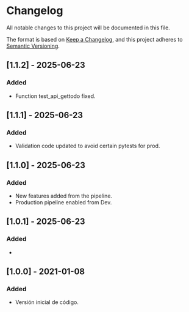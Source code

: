 # Changelog
All notable changes to this project will be documented in this file.

The format is based on [Keep a Changelog](https://keepachangelog.com/en/1.0.0/),
and this project adheres to [Semantic Versioning](https://semver.org/spec/v2.0.0.html).

## [1.1.2] - 2025-06-23
### Added
- Function test_api_gettodo fixed.

## [1.1.1] - 2025-06-23
### Added
- Validation code updated to avoid certain pytests for prod.

## [1.1.0] - 2025-06-23
### Added
- New features added from the pipeline.
- Production pipeline enabled from Dev.

## [1.0.1] - 2025-06-23
### Added
- 



## [1.0.0] - 2021-01-08
### Added
- Versión inicial de código.
